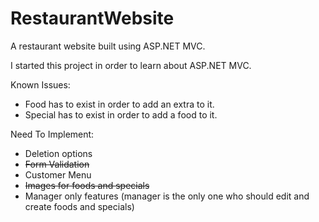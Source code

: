 # RestaurantWebsite
A restaurant website built using ASP.NET MVC.

I started this project in order to learn about ASP.NET MVC.

Known Issues:
<ul>
<li>Food has to exist in order to add an extra to it.</li>
<li>Special has to exist in order to add a food to it.</li>
</ul>
Need To Implement:

<ul><li>Deletion options</li>
  <li><s>Form Validation</s></li>
<li>Customer Menu</li>
  <li><s>Images for foods and specials</s></li>
<li>Manager only features (manager is the only one who should edit and create foods and specials)</li></ul>
